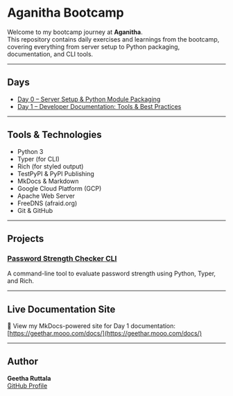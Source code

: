 # Aganitha Bootcamp

Welcome to my bootcamp journey at **Aganitha**.  
This repository contains daily exercises and learnings from the bootcamp, covering everything from server setup to Python packaging, documentation, and CLI tools.

---

## Days

* [Day 0 – Server Setup & Python Module Packaging](./days/day0/README.md)
* [Day 1 – Developer Documentation: Tools & Best Practices](./days/day1/README.md)

---

## Tools & Technologies

* Python 3
* Typer (for CLI)
* Rich (for styled output)
* TestPyPI & PyPI Publishing
* MkDocs & Markdown
* Google Cloud Platform (GCP)
* Apache Web Server
* FreeDNS (afraid.org)
* Git & GitHub

---

## Projects

### [Password Strength Checker CLI](./days/day1/password-strength-checker)
A command-line tool to evaluate password strength using Python, Typer, and Rich.

---

## Live Documentation Site

📘 View my MkDocs-powered site for Day 1 documentation:  
[https://geethar.mooo.com/docs/](https://geethar.mooo.com/docs/)

---

## Author

**Geetha Ruttala**  
[GitHub Profile](https://github.com/geetharuttala)
